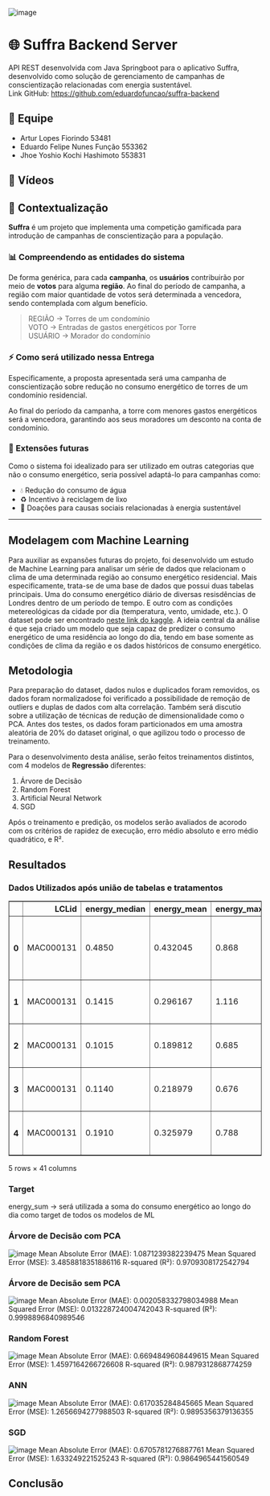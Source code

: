 ![image](https://github.com/user-attachments/assets/80105000-b21e-4306-9881-bba26e4d187e)

# 🌐 Suffra Backend Server  
API REST desenvolvida com Java Springboot para o aplicativo Suffra, desenvolvido como solução de gerenciamento de campanhas de conscientização relacionadas com energia sustentável.  
Link GitHub: https://github.com/eduardofuncao/suffra-backend  

## 👥 Equipe  
- Artur Lopes Fiorindo         53481  
- Eduardo Felipe Nunes Função  553362  
- Jhoe Yoshio Kochi Hashimoto  553831  

## 🎥 Vídeos

## 📖 Contextualização  
**Suffra** é um projeto que implementa uma competição gamificada para introdução de campanhas de conscientização para a população.  

### 📊 Compreendendo as entidades do sistema  
De forma genérica, para cada **campanha**, os **usuários** contribuirão por meio de **votos** para alguma **região**. Ao final do período de campanha, a região com maior quantidade de votos será determinada a vencedora, sendo contemplada com algum benefício.  

> REGIÃO  -> Torres de um condomínio  
> VOTO    -> Entradas de gastos energéticos por Torre  
> USUÁRIO -> Morador do condomínio  

### ⚡ Como será utilizado nessa Entrega
Especificamente, a proposta apresentada será uma campanha de conscientização sobre redução no consumo energético de torres de um condomínio residencial.  

Ao final do período da campanha, a torre com menores gastos energéticos será a vencedora, garantindo aos seus moradores um desconto na conta de condomínio.  

### 🚀 Extensões futuras  
Como o sistema foi idealizado para ser utilizado em outras categorias que não o consumo energético, seria possível adaptá-lo para campanhas como:  
- 💧 Redução do consumo de água  
- ♻️ Incentivo à reciclagem de lixo  
- 🤝 Doações para causas sociais relacionadas à energia sustentável  

---

## **Modelagem com Machine Learning**
Para auxiliar as expansões futuras do projeto, foi desenvolvido um estudo de Machine Learning para analisar um série de dados que relacionam o clima de uma determinada região ao consumo energético residencial.
Mais especificamente, trata-se de uma base de dados que possui duas tabelas principais. Uma do consumo energético diário de diversas resisdências de Londres dentro de um período de tempo. E outro com as condições metereológicas da cidade por dia (temperatura, vento, umidade, etc.).
O dataset pode ser encontrado [neste link do kaggle](https://www.kaggle.com/datasets/jeanmidev/smart-meters-in-london/data?select=daily_dataset.csv).
A ideia central da análise é que seja criado um modelo que seja capaz de predizer o consumo energético de uma residência ao longo do dia, tendo em base somente as condições de clima da região e os dados históricos de consumo energético.

## Metodologia
Para preparação do dataset, dados nulos e duplicados foram removidos, os dados foram normalizadose foi verificado a possibilidade de remoção de outliers e duplas de dados com alta correlação. Também será discutio sobre a utilização de técnicas de redução de dimensionalidade como o PCA.
Antes dos testes, os dados foram particionados em uma amostra aleatória de 20% do dataset original, o que agilizou todo o processo de treinamento.

Para o desenvolvimento desta análise, serão feitos treinamentos distintos, com 4 modelos de **Regressão** diferentes:
1. Árvore de Decisão
2. Random Forest
3. Artificial Neural Network
4. SGD

Após o treinamento e predição, os modelos serão avaliados de acorodo com os critérios de rapidez de execução, erro médio absoluto e erro médio quadrático, e R².

## Resultados 

### Dados Utilizados após união de tabelas e tratamentos
<div>
<table border="1" class="dataframe">
  <thead>
    <tr style="text-align: right;">
      <th></th>
      <th>LCLid</th>
      <th>energy_median</th>
      <th>energy_mean</th>
      <th>energy_max</th>
      <th>energy_count</th>
      <th>energy_std</th>
      <th>energy_sum</th>
      <th>energy_min</th>
      <th>date</th>
      <th>temperatureMax</th>
      <th>...</th>
      <th>sunriseTime</th>
      <th>temperatureHighTime</th>
      <th>uvIndexTime</th>
      <th>summary</th>
      <th>temperatureLowTime</th>
      <th>apparentTemperatureMin</th>
      <th>apparentTemperatureMaxTime</th>
      <th>apparentTemperatureLowTime</th>
      <th>moonPhase</th>
      <th>is_holiday</th>
    </tr>
  </thead>
  <tbody>
    <tr>
      <th>0</th>
      <td>MAC000131</td>
      <td>0.4850</td>
      <td>0.432045</td>
      <td>0.868</td>
      <td>22</td>
      <td>0.239146</td>
      <td>9.505</td>
      <td>0.072</td>
      <td>2011-12-15</td>
      <td>7.97</td>
      <td>...</td>
      <td>2011-12-15 08:00:46</td>
      <td>2011-12-15 14:00:00</td>
      <td>2011-12-15 11:00:00</td>
      <td>Partly cloudy throughout the day and breezy in...</td>
      <td>2011-12-16 08:00:00</td>
      <td>1.07</td>
      <td>2011-12-15 21:00:00</td>
      <td>2011-12-16 08:00:00</td>
      <td>0.66</td>
      <td>0.0</td>
    </tr>
    <tr>
      <th>1</th>
      <td>MAC000131</td>
      <td>0.1415</td>
      <td>0.296167</td>
      <td>1.116</td>
      <td>48</td>
      <td>0.281471</td>
      <td>14.216</td>
      <td>0.031</td>
      <td>2011-12-16</td>
      <td>4.68</td>
      <td>...</td>
      <td>2011-12-16 08:01:35</td>
      <td>2011-12-16 15:00:00</td>
      <td>2011-12-16 11:00:00</td>
      <td>Mostly cloudy throughout the day.</td>
      <td>2011-12-17 08:00:00</td>
      <td>-2.65</td>
      <td>2011-12-16 00:00:00</td>
      <td>2011-12-17 08:00:00</td>
      <td>0.70</td>
      <td>0.0</td>
    </tr>
    <tr>
      <th>2</th>
      <td>MAC000131</td>
      <td>0.1015</td>
      <td>0.189812</td>
      <td>0.685</td>
      <td>48</td>
      <td>0.188405</td>
      <td>9.111</td>
      <td>0.064</td>
      <td>2011-12-17</td>
      <td>5.35</td>
      <td>...</td>
      <td>2011-12-17 08:02:21</td>
      <td>2011-12-17 14:00:00</td>
      <td>2011-12-17 11:00:00</td>
      <td>Partly cloudy throughout the day.</td>
      <td>2011-12-18 07:00:00</td>
      <td>-3.56</td>
      <td>2011-12-17 15:00:00</td>
      <td>2011-12-18 06:00:00</td>
      <td>0.73</td>
      <td>0.0</td>
    </tr>
    <tr>
      <th>3</th>
      <td>MAC000131</td>
      <td>0.1140</td>
      <td>0.218979</td>
      <td>0.676</td>
      <td>48</td>
      <td>0.202919</td>
      <td>10.511</td>
      <td>0.065</td>
      <td>2011-12-18</td>
      <td>5.49</td>
      <td>...</td>
      <td>2011-12-18 08:03:04</td>
      <td>2011-12-18 14:00:00</td>
      <td>2011-12-18 12:00:00</td>
      <td>Partly cloudy until evening.</td>
      <td>2011-12-19 01:00:00</td>
      <td>-4.12</td>
      <td>2011-12-18 14:00:00</td>
      <td>2011-12-19 02:00:00</td>
      <td>0.77</td>
      <td>0.0</td>
    </tr>
    <tr>
      <th>4</th>
      <td>MAC000131</td>
      <td>0.1910</td>
      <td>0.325979</td>
      <td>0.788</td>
      <td>48</td>
      <td>0.259205</td>
      <td>15.647</td>
      <td>0.066</td>
      <td>2011-12-19</td>
      <td>6.64</td>
      <td>...</td>
      <td>2011-12-19 08:03:43</td>
      <td>2011-12-19 19:00:00</td>
      <td>2011-12-19 11:00:00</td>
      <td>Partly cloudy throughout the day.</td>
      <td>2011-12-20 04:00:00</td>
      <td>-3.67</td>
      <td>2011-12-19 19:00:00</td>
      <td>2011-12-20 08:00:00</td>
      <td>0.81</td>
      <td>0.0</td>
    </tr>
  </tbody>
</table>
<p>5 rows × 41 columns</p>
</div>

### Target
energy_sum -> será utilizada a soma do consumo energético ao longo do dia como target de todos os modelos de ML

### Árvore de Decisão com PCA
![image](https://github.com/user-attachments/assets/00629150-9720-42b4-9df9-2cb4c2a5736b)
Mean Absolute Error (MAE): 1.0871239382239475
Mean Squared Error (MSE): 3.4858818351886116
R-squared (R²): 0.9709308172542794

### Árvore de Decisão sem PCA
![image](https://github.com/user-attachments/assets/c23db540-0816-4a3e-a1d5-a5937ad00890)
Mean Absolute Error (MAE): 0.002058332798034988
Mean Squared Error (MSE): 0.013228724004742043
R-squared (R²): 0.9998896840989546

### Random Forest
![image](https://github.com/user-attachments/assets/7b3f2141-76ff-484a-a2e0-163b8b1672a7)
Mean Absolute Error (MAE): 0.6694849608449615
Mean Squared Error (MSE): 1.4597164266726608
R-squared (R²): 0.9879312868774259

### ANN
![image](https://github.com/user-attachments/assets/a3c7c205-7506-446e-948e-c26381eb7b3c)
Mean Absolute Error (MAE): 0.617035284845665
Mean Squared Error (MSE): 1.2656694277988503
R-squared (R²): 0.9895356379136355

### SGD
![image](https://github.com/user-attachments/assets/4c5efc44-8a16-49fb-9a7e-7b7b343831b9)
Mean Absolute Error (MAE): 0.6705781276887761
Mean Squared Error (MSE): 1.633249221525243
R-squared (R²): 0.9864965441560549

## Conclusão

